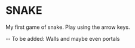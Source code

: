 # SNAKE
My first game of snake.
Play using the arrow keys.

-- To be added: Walls and maybe even portals
